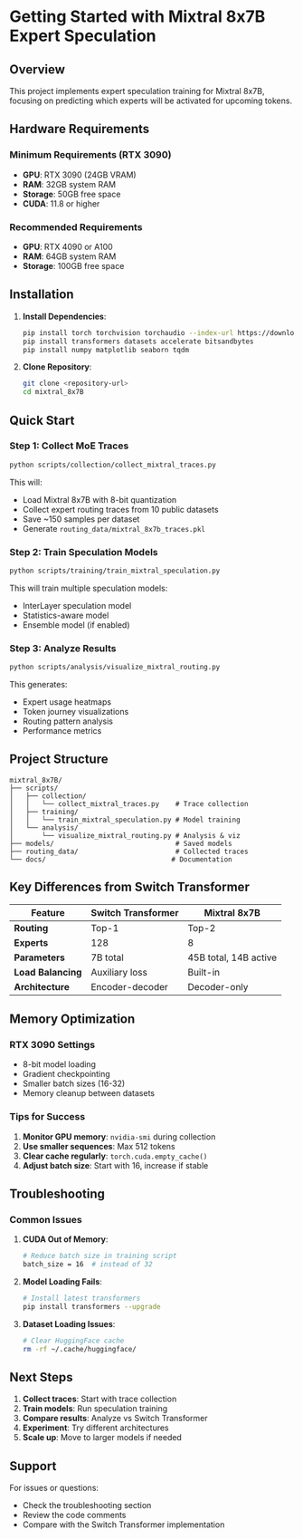 # Getting Started with Mixtral 8x7B Expert Speculation

## Overview

This project implements expert speculation training for Mixtral 8x7B, focusing on predicting which experts will be activated for upcoming tokens.

## Hardware Requirements

### Minimum Requirements (RTX 3090)
- **GPU**: RTX 3090 (24GB VRAM)
- **RAM**: 32GB system RAM
- **Storage**: 50GB free space
- **CUDA**: 11.8 or higher

### Recommended Requirements
- **GPU**: RTX 4090 or A100
- **RAM**: 64GB system RAM
- **Storage**: 100GB free space

## Installation

1. **Install Dependencies**:
   ```bash
   pip install torch torchvision torchaudio --index-url https://download.pytorch.org/whl/cu118
   pip install transformers datasets accelerate bitsandbytes
   pip install numpy matplotlib seaborn tqdm
   ```

2. **Clone Repository**:
   ```bash
   git clone <repository-url>
   cd mixtral_8x7B
   ```

## Quick Start

### Step 1: Collect MoE Traces

```bash
python scripts/collection/collect_mixtral_traces.py
```

This will:
- Load Mixtral 8x7B with 8-bit quantization
- Collect expert routing traces from 10 public datasets
- Save ~150 samples per dataset
- Generate `routing_data/mixtral_8x7b_traces.pkl`

### Step 2: Train Speculation Models

```bash
python scripts/training/train_mixtral_speculation.py
```

This will train multiple speculation models:
- InterLayer speculation model
- Statistics-aware model
- Ensemble model (if enabled)

### Step 3: Analyze Results

```bash
python scripts/analysis/visualize_mixtral_routing.py
```

This generates:
- Expert usage heatmaps
- Token journey visualizations
- Routing pattern analysis
- Performance metrics

## Project Structure

```
mixtral_8x7B/
├── scripts/
│   ├── collection/
│   │   └── collect_mixtral_traces.py    # Trace collection
│   ├── training/
│   │   └── train_mixtral_speculation.py # Model training
│   └── analysis/
│       └── visualize_mixtral_routing.py # Analysis & viz
├── models/                              # Saved models
├── routing_data/                        # Collected traces
└── docs/                               # Documentation
```

## Key Differences from Switch Transformer

| Feature | Switch Transformer | Mixtral 8x7B |
|---------|-------------------|--------------|
| **Routing** | Top-1 | Top-2 |
| **Experts** | 128 | 8 |
| **Parameters** | 7B total | 45B total, 14B active |
| **Load Balancing** | Auxiliary loss | Built-in |
| **Architecture** | Encoder-decoder | Decoder-only |

## Memory Optimization

### RTX 3090 Settings
- 8-bit model loading
- Gradient checkpointing
- Smaller batch sizes (16-32)
- Memory cleanup between datasets

### Tips for Success
1. **Monitor GPU memory**: `nvidia-smi` during collection
2. **Use smaller sequences**: Max 512 tokens
3. **Clear cache regularly**: `torch.cuda.empty_cache()`
4. **Adjust batch size**: Start with 16, increase if stable

## Troubleshooting

### Common Issues

1. **CUDA Out of Memory**:
   ```bash
   # Reduce batch size in training script
   batch_size = 16  # instead of 32
   ```

2. **Model Loading Fails**:
   ```bash
   # Install latest transformers
   pip install transformers --upgrade
   ```

3. **Dataset Loading Issues**:
   ```bash
   # Clear HuggingFace cache
   rm -rf ~/.cache/huggingface/
   ```

## Next Steps

1. **Collect traces**: Start with trace collection
2. **Train models**: Run speculation training
3. **Compare results**: Analyze vs Switch Transformer
4. **Experiment**: Try different architectures
5. **Scale up**: Move to larger models if needed

## Support

For issues or questions:
- Check the troubleshooting section
- Review the code comments
- Compare with the Switch Transformer implementation